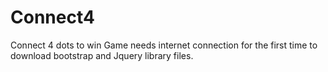 # Connect4
Connect 4 dots to win
Game needs internet connection for the first time to download bootstrap and Jquery library files.
